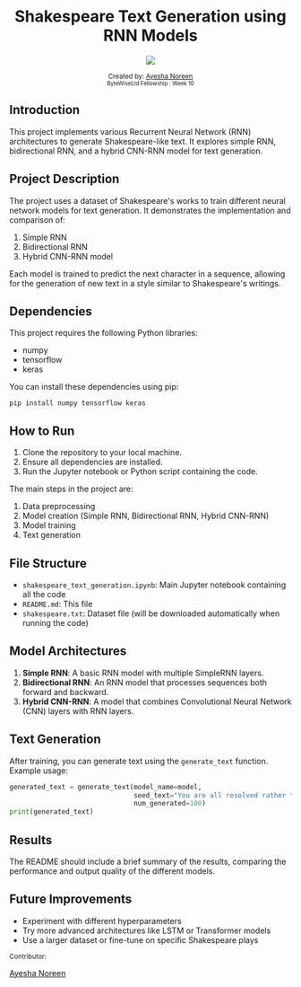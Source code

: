 <div align="center">
  <h1> Shakespeare Text Generation using RNN Models </h1>
  <a class="header-badge" target="_blank" href="https://www.linkedin.com/in/khatoonintech/">
  <img src="https://img.shields.io/badge/style--5eba00.svg?label=LinkedIn&logo=linkedin&style=social">
  </a>
  

<sub>Created by:
<a href="https://www.linkedin.com/in/Khatoonintech/" target="_blank">Ayesha Noreen</a><br>
<small> ByteWiseLtd Fellowship : Week 10 </small>
</sub>

</div>


## **Introduction**

This project implements various Recurrent Neural Network (RNN) architectures to generate Shakespeare-like text. It explores simple RNN, bidirectional RNN, and a hybrid CNN-RNN model for text generation.

## Project Description

The project uses a dataset of Shakespeare's works to train different neural network models for text generation. It demonstrates the implementation and comparison of:

1. Simple RNN
2. Bidirectional RNN
3. Hybrid CNN-RNN model

Each model is trained to predict the next character in a sequence, allowing for the generation of new text in a style similar to Shakespeare's writings.

## Dependencies

This project requires the following Python libraries:

- numpy
- tensorflow
- keras

You can install these dependencies using pip:

```
pip install numpy tensorflow keras
```

## How to Run

1. Clone the repository to your local machine.
2. Ensure all dependencies are installed.
3. Run the Jupyter notebook or Python script containing the code.

The main steps in the project are:

1. Data preprocessing
2. Model creation (Simple RNN, Bidirectional RNN, Hybrid CNN-RNN)
3. Model training
4. Text generation

## File Structure

- `shakespeare_text_generation.ipynb`: Main Jupyter notebook containing all the code
- `README.md`: This file
- `shakespeare.txt`: Dataset file (will be downloaded automatically when running the code)

## Model Architectures

1. **Simple RNN**: A basic RNN model with multiple SimpleRNN layers.
2. **Bidirectional RNN**: An RNN model that processes sequences both forward and backward.
3. **Hybrid CNN-RNN**: A model that combines Convolutional Neural Network (CNN) layers with RNN layers.

## Text Generation

After training, you can generate text using the `generate_text` function. Example usage:

```python
generated_text = generate_text(model_name=model,
                               seed_text="You are all resolved rather to die than to famish?",
                               num_generated=100)
print(generated_text)
```

## Results

The README should include a brief summary of the results, comparing the performance and output quality of the different models.

## Future Improvements

- Experiment with different hyperparameters
- Try more advanced architectures like LSTM or Transformer models
- Use a larger dataset or fine-tune on specific Shakespeare plays

<sub>Contributor:

<a href="https://www.linkedin.com/in/Khatoonintech/" target="_blank">Ayesha Noreen</a><br>
